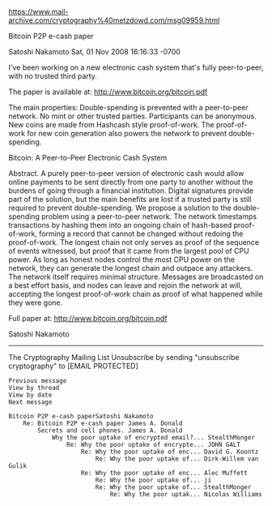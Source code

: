 
https://www.mail-archive.com/cryptography%40metzdowd.com/msg09959.html

Bitcoin P2P e-cash paper

Satoshi Nakamoto Sat, 01 Nov 2008 16:16:33 -0700

I've been working on a new electronic cash system that's fully
peer-to-peer, with no trusted third party.


The paper is available at:
http://www.bitcoin.org/bitcoin.pdf

The main properties:
 Double-spending is prevented with a peer-to-peer network.
 No mint or other trusted parties.
 Participants can be anonymous.
 New coins are made from Hashcash style proof-of-work.
 The proof-of-work for new coin generation also powers the
    network to prevent double-spending.

Bitcoin: A Peer-to-Peer Electronic Cash System

Abstract.  A purely peer-to-peer version of electronic cash would
allow online payments to be sent directly from one party to another
without the burdens of going through a financial institution.
Digital signatures provide part of the solution, but the main
benefits are lost if a trusted party is still required to prevent
double-spending.  We propose a solution to the double-spending
problem using a peer-to-peer network.  The network timestamps
transactions by hashing them into an ongoing chain of hash-based
proof-of-work, forming a record that cannot be changed without
redoing the proof-of-work.  The longest chain not only serves as
proof of the sequence of events witnessed, but proof that it came
from the largest pool of CPU power.  As long as honest nodes control
the most CPU power on the network, they can generate the longest
chain and outpace any attackers.  The network itself requires
minimal structure.  Messages are broadcasted on a best effort basis,
and nodes can leave and rejoin the network at will, accepting the
longest proof-of-work chain as proof of what happened while they
were gone.

Full paper at:
http://www.bitcoin.org/bitcoin.pdf

Satoshi Nakamoto

---------------------------------------------------------------------
The Cryptography Mailing List
Unsubscribe by sending "unsubscribe cryptography" to [EMAIL PROTECTED]

    Previous message
    View by thread
    View by date
    Next message

    Bitcoin P2P e-cash paperSatoshi Nakamoto
        Re: Bitcoin P2P e-cash paper James A. Donald
            Secrets and cell phones. James A. Donald
                Why the poor uptake of encrypted email?... StealthMonger
                    Re: Why the poor uptake of encrypte... JOHN GALT
                        Re: Why the poor uptake of enc... David G. Koontz
                            Re: Why the poor uptake of... Dirk-Willem van Gulik
                        Re: Why the poor uptake of enc... Alec Muffett
                            Re: Why the poor uptake of... ji
                            Re: Why the poor uptake of... StealthMonger
                                Re: Why the poor uptak... Nicolas Williams



